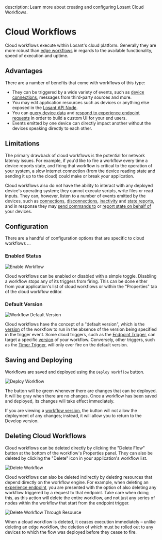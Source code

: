 description: Learn more about creating and configuring Losant Cloud Workflows.

# Cloud Workflows

Cloud workflows execute within Losant's cloud platform. Generally they are more robust than [edge workflows](/workflows/edge-workflows/) in regards to the available functionality, speed of execution and uptime.

## Advantages

There are a number of benefits that come with workflows of this type:

* They can be triggered by a wide variety of events, such as [device connections](/workflows/triggers/on-connect/), messages from third-party sources and more.
* You may edit application resources such as devices or anything else exposed in the [Losant API Node](/workflows/data/losant-api/).
* You can [query device data](/workflows/data/time-series/) and [respond to experience endpoint requests](/workflows/outputs/endpoint-reply/) in order to build a custom UI for your end users.
* Events emitted by one device can directly impact another without the devices speaking directly to each other.

## Limitations

The primary drawback of cloud workflows is the potential for network latency issues. For example, if you'd like to fire a workflow every time a device reports state, and firing that workflow is critical to the operation of your system, a slow internet connection (from the device reading state and sending it up to the cloud) could make or break your application.

Cloud workflows also do not have the ability to interact with any deployed device's operating system; they cannot execute scripts, write files or read inputs. They can, however, listen to a number of events emitted by the devices, such as [connections](/workflows/triggers/on-connect/), [disconnections](/workflows/triggers/on-disconnect/), [inactivity](/workflows/triggers/on-inactivity/) and [state reports](/workflows/triggers/device/), and in response they may [send commands to](/workflows/outputs/device-command/) or [report state on behalf of](/workflows/outputs/device-state/) your devices.

## Configuration

There are a handful of configuration options that are specific to cloud workflows ...

### Enabled Status

![Enable Workflow](/images/workflows/overview-enable.png "Enable Workflow")

Cloud workflows can be enabled or disabled with a simple toggle. Disabling a workflow stops any of its triggers from firing. This can be done either from your application's list of cloud workflows or within the "Properties" tab of the cloud workflow editor.

### Default Version

![Workflow Default Version](/images/workflows/workflow-default-version.png "Workflow Default Version")

Cloud workflows have the concept of a "default version", which is the [version](/workflows/versioning/) of the workflow to run in the absence of the version being specified in the trigger event. Some cloud triggers, such as the [Endpoint Trigger](/workflows/triggers/endpoint/), can target a specific [version](/workflows/versioning/) of your workflow. Conversely, other triggers, such as the [Timer Trigger](/workflows/triggers/timer/), will only ever fire on the default version.

## Saving and Deploying

Workflows are saved and deployed using the `Deploy Workflow` button.

![Deploy Workflow](/images/workflows/overview-deploy.png "Deploy Workflow")

The button will be green whenever there are changes that can be deployed. It will be gray when there are no changes. Once a workflow has been saved and deployed, its changes will take effect immediately.

If you are viewing a [workflow version](/workflows/versioning/), the button will not allow the deployment of any changes; instead, it will allow you to return to the Develop version.

## Deleting Cloud Workflows

Cloud workflows can be deleted directly by clicking the "Delete Flow" button at the bottom of the workflow's Properties panel. They can also be deleted by clicking the "Delete" icon in your application's workflow list.

![Delete Workflow](/images/workflows/workflow-delete.png "Delete Workflow")

Cloud workflows can also be deleted indirectly by deleting resources that depend directly on the workflow engine. For example, when deleting an [experience endpoint](/experiences/endpoints/#deleting-endpoints), you are presented with the option of also deleting any workflow triggered by a request to that endpoint. Take care when doing this, as this action will delete the entire workflow, and not just any series of nodes within the workflow that start from the endpoint trigger.

![Delete Workflow Through Resource](/images/experiences/delete-endpoint.png "Delete Workflow Through Resource")

When a cloud workflow is deleted, it ceases execution immediately – unlike deleting an edge workflow, the deletion of which must be rolled out to any devices to which the flow was deployed before they cease to fire.
